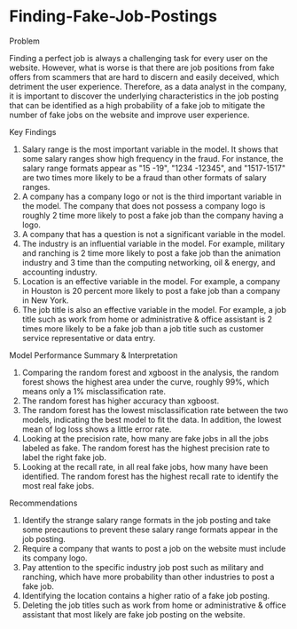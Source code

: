 # Finding-Fake-Job-Postings


Problem

Finding a perfect job is always a challenging task for every user on the website. However, what is worse is that there are job positions from fake offers from scammers that are hard to discern and easily deceived, which detriment the user experience. Therefore, as a data analyst in the company, it is important to discover the underlying characteristics in the job posting that can be identified as a high probability of a fake job to mitigate the number of fake jobs on the website and improve user experience.

Key Findings  
1.	Salary range is the most important variable in the model. It shows that some salary ranges show high frequency in the fraud. For instance, the salary range formats appear as "15 -19", "1234 -12345", and "1517-1517" are two times more likely to be a fraud than other formats of salary ranges. 
2.	A company has a company logo or not is the third important variable in the model. The company that does not possess a company logo is roughly 2 time more likely to post a fake job than the company having a logo.
3.	A company that has a question is not a significant variable in the model.
4.	The industry is an influential variable in the model. For example, military and ranching is 2 time more likely to post a fake job than the animation industry and 3 time than the computing networking, oil & energy, and accounting industry.
5.	Location is an effective variable in the model. For example, a company in Houston is 20 percent more likely to post a fake job than a company in New York.
6.	The job title is also an effective variable in the model. For example, a job title such as work from home or administrative & office assistant is 2 times more likely to be a fake job than a job title such as customer service representative or data entry.

Model Performance Summary & Interpretation 
1.	Comparing the random forest and xgboost in the analysis, the random forest shows the highest area under the curve, roughly 99%, which means only a 1% misclassification rate. 
2.	The random forest has higher accuracy than xgboost. 
3.	The random forest has the lowest misclassification rate between the two models, indicating the best model to fit the data. In addition, the lowest mean of log loss shows a little error rate.
4.	Looking at the precision rate, how many are fake jobs in all the jobs labeled as fake. The random forest has the highest precision rate to label the right fake job.
5.	Looking at the recall rate, in all real fake jobs, how many have been identified. The random forest has the highest recall rate to identify the most real fake jobs.

Recommendations  
1.	Identify the strange salary range formats in the job posting and take some precautions to prevent these salary range formats appear in the job posting. 
2.	Require a company that wants to post a job on the website must include its company logo.
3.	Pay attention to the specific industry job post such as military and ranching, which have more probability than other industries to post a fake job.
4.	Identifying the location contains a higher ratio of a fake job posting.
5.	Deleting the job titles such as work from home or administrative & office assistant that most likely are fake job posting on the website.

